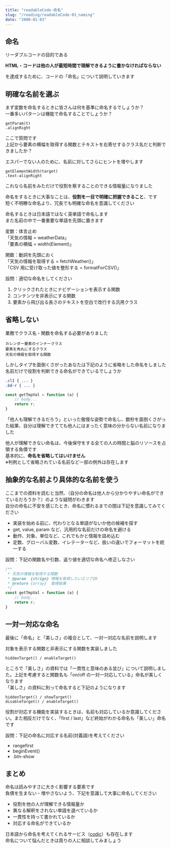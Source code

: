 ```yaml
---
title: "readableCode-命名"
slug: "/reading/readableCode-03_naming"
date: "2000-01-03"
---
```


## 命名

リーダブルコードの目的である

**HTML・コードは他の人が最短時間で理解できるように書かなければならない**

を達成するために、コードの「命名」について説明していきます

## 明確な名前を選ぶ

まず変数を命名するときに皆さんは何を基準に命名するでしょうか？  
一番多いパターンは機能で命名することでしょうか？

```
getParam(t)
.alignRight
```

ここで質問です  
上記から要素の横幅を取得する関数とテキストを右寄せするクラス名だと判断できましたか？

エスパーでない人のために、名前に対してさらにヒントを増やします

```
getElementWidth(target)
.text-alignRight
```

これなら名前をみただけで役割を察することのできる情報量になりました

命名をするときに大事なことは、**役割を一目で明確に把握できること**、です  
短く不明瞭な命名より、冗長でも明確な命名を意識してください

命名するときは日本語ではなく英単語で命名します  
また名前の中で一番重要な単語を先頭に置きます

変数：体言止め  
「天気の情報 = weatherData」  
「要素の横幅 = width(Element)」

関数：動詞を先頭におく  
「天気の情報を取得する = fetchWeather()」  
「CSV 用に受け取った値を整形する = formatForCSV()」

設問：適切な命名をしてください

1. クリックされたときにナビゲーションを表示する関数
1. コンテンツを非表示にする関数
1. 要素から飛び出る長さのテキストを空白で改行する汎用クラス

## 省略しない

業務でクラス名・関数を命名する必要がありました

```
カレンダー要素のインナークラス
要素を角丸にするクラス
天気の情報を取得する関数
```

しかしタイプを面倒くさがったあなたは下記のように省略をした命名をしました  
名前だけで役割を判断できる命名ができているでしょうか

```CSS
.clI { ... }
.bd-r { ... }
```

```JavaScript
const getTmpVal = function (a) {
    // body...
    return r;
}
```

「他人も理解できるだろう」といった傲慢な姿勢で命名し、数秒を面倒くさがった結果、自分は理解できてても他人にはまったく意味の分からない名前になりました

他人が理解できない命名は、今後保守をする全ての人の時間と脳のリソースを占領する負債です  
基本的に、**命名を省略してはいけません**  
※判例として省略されている名前など一部の例外は存在します

## 抽象的な名前より具体的な名前を使う

ここまでの資料を読むと当然、（自分の命名は他人から分かりやすい命名ができているだろうか？）のような疑問がわきます  
自分の命名に不安を感じたとき、命名に慣れるまでの間は下記を意識してみてください

- 実装を始める前に、代わりとなる単語がないか他の候補を探す
- get, value, param など、汎用的な名前だけの命名を避ける
- 動作、対象、単位など、これでもかと情報を詰め込む
- 定数、グローバル変数、イレテーターなど、扱いの違いでフォーマットを統一する

設問：下記の関数名や引数、返り値を適切な命名へ修正しなさい

```JavaScript
/**
 * 天気の情報を取得する関数
 * @param  {strign} 情報を取得したいエリアID
 * @return {array}  取得結果
 */
const getTmpVal = function (a) {
    // body...
    return r;
}
```

## 一対一対応な命名

最後に「命名」と「美しさ」の複合として、一対一対応な名前を説明します

対象を表示する関数と非表示にする関数を実装しました

```
hiddenTarget() / enableTarget()
```

ところで「美しさ」の資料では「一貫性と意味のある並び」について説明しました。上記を考慮すると関数名も「on/off の一対一対応している」命名が美しくなります  
「美しさ」の資料に則って命名すると下記のようになります

```
hiddenTarget() / showTarget()
disableTarget() / enableTarget()
```

役割が対応する機能を実装するときは、名前も対応しているか意識してください。また相反だけでなく、「first / last」など終始がわかる命名も「美しい」命名です

設問：下記の命名に対応する名前(対義語)を考えてください

- rangefirst
- beginEvent()
- .btn-show

## まとめ

命名は読みやすさに大きく影響する要素です  
負債を生まない・増やさないよう、下記を意識して大事に命名してください

- 役割を他の人が理解できる情報量か
- 異なる解釈をされない単語を選べているか
- 一貫性を持って書かれているか
- 対応する命名ができているか

日本語から命名を考えてくれるサービス（[codic](https://codic.jp/)）も存在します  
命名について悩んだときは周りの人に相談してみましょう
